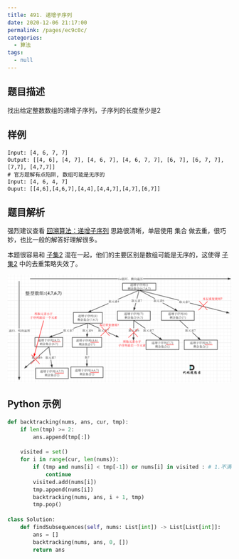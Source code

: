 ```yaml
---
title: 491. 递增子序列
date: 2020-12-06 21:17:00
permalink: /pages/ec9c0c/
categories: 
  - 算法
tags: 
  - null
---
```


## 题目描述

找出给定整数数组的递增子序列，子序列的长度至少是2

## 样例

```
Input: [4, 6, 7, 7]
Output: [[4, 6], [4, 7], [4, 6, 7], [4, 6, 7, 7], [6, 7], [6, 7, 7], [7,7], [4,7,7]]
# 官方题解有点陷阱, 数组可能是无序的
Input: [4, 6, 4, 7]
Ouput: [[4,6],[4,6,7],[4,4],[4,4,7],[4,7],[6,7]]
```

## 题目解析

强烈建议查看 [回溯算法：递增子序列](https://mp.weixin.qq.com/s?__biz=MzUxNjY5NTYxNA==&mid=2247485466&idx=1&sn=2b5420bca9b66356d777bc4530a224c5&scene=21#wechat_redirect) 思路很清晰，单层使用 集合 做去重，很巧妙，也比一般的解答好理解很多。

本题很容易和 [子集2](/pages/a7c436/) 混在一起，他们的主要区别是数组可能是无序的，这使得 [子集2](/pages/a7c436/) 中的去重策略失效了。

![img](./assets/img/640.png)

## Python 示例

```python
def backtracking(nums, ans, cur, tmp):
    if len(tmp) >= 2:
        ans.append(tmp[:])
    
    visited = set()
    for i in range(cur, len(nums)):
        if (tmp and nums[i] < tmp[-1]) or nums[i] in visited : # 1.不满足递增 2. 同层已访问过
            continue
        visited.add(nums[i]) 
        tmp.append(nums[i])
        backtracking(nums, ans, i + 1, tmp)
        tmp.pop()

class Solution:
    def findSubsequences(self, nums: List[int]) -> List[List[int]]:
        ans = []
        backtracking(nums, ans, 0, [])
        return ans 
```

